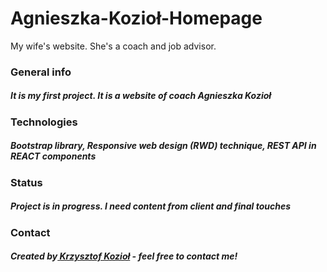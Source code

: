 # Agnieszka-Kozioł-Homepage

My wife's website. She's a coach and job advisor.

<h3>General info</h3>
<h5>It is my first project. It is a website of coach Agnieszka Kozioł</h5>

<h3>Technologies</h3>
<h5>Bootstrap library, Responsive web design (RWD) technique, REST API in REACT components</h5>


<h3>Status</h3>
<h5>Project is in progress. I need content from client and final touches</h5>

<h3>Contact</h3>
<h5>Created by<a href="mailto:krzysztof.z.koziol@gmail.com"> Krzysztof Kozioł</a> - feel free to contact me!

